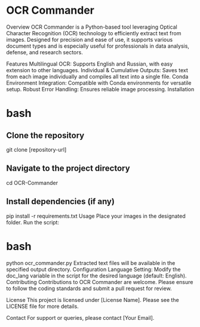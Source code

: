 # OCR Commander
Overview
OCR Commander is a Python-based tool leveraging Optical Character Recognition (OCR) technology to efficiently extract text from images. Designed for precision and ease of use, it supports various document types and is especially useful for professionals in data analysis, defense, and research sectors.

Features
Multilingual OCR: Supports English and Russian, with easy extension to other languages.
Individual & Cumulative Outputs: Saves text from each image individually and compiles all text into a single file.
Conda Environment Integration: Compatible with Conda environments for versatile setup.
Robust Error Handling: Ensures reliable image processing.
Installation

# bash

## Clone the repository
git clone [repository-url]

## Navigate to the project directory
cd OCR-Commander

## Install dependencies (if any)
pip install -r requirements.txt
Usage
Place your images in the designated folder.
Run the script:

# bash
python ocr_commander.py
Extracted text files will be available in the specified output directory.
Configuration
Language Setting: Modify the doc_lang variable in the script for the desired language (default: English).
Contributing
Contributions to OCR Commander are welcome. Please ensure to follow the coding standards and submit a pull request for review.

License
This project is licensed under [License Name]. Please see the LICENSE file for more details.

Contact
For support or queries, please contact [Your Email].

